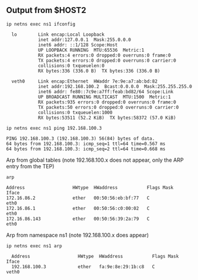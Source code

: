 ## Output from $HOST2

`ip netns exec ns1 ifconfig`

      lo        Link encap:Local Loopback
                inet addr:127.0.0.1  Mask:255.0.0.0
                inet6 addr: ::1/128 Scope:Host
                UP LOOPBACK RUNNING  MTU:65536  Metric:1
                RX packets:4 errors:0 dropped:0 overruns:0 frame:0
                TX packets:4 errors:0 dropped:0 overruns:0 carrier:0
                collisions:0 txqueuelen:0
                RX bytes:336 (336.0 B)  TX bytes:336 (336.0 B)

      veth0     Link encap:Ethernet  HWaddr 7e:9e:a7:ab:bd:82
                inet addr:192.168.100.2  Bcast:0.0.0.0  Mask:255.255.255.0
                inet6 addr: fe80::7c9e:a7ff:feab:bd82/64 Scope:Link
                UP BROADCAST RUNNING MULTICAST  MTU:1500  Metric:1
                RX packets:935 errors:0 dropped:0 overruns:0 frame:0
                TX packets:50 errors:0 dropped:0 overruns:0 carrier:0
                collisions:0 txqueuelen:1000
                RX bytes:53511 (52.2 KiB)  TX bytes:58372 (57.0 KiB)

`ip netns exec ns1 ping 192.168.100.3`

    PING 192.168.100.3 (192.168.100.3) 56(84) bytes of data.
    64 bytes from 192.168.100.3: icmp_seq=1 ttl=64 time=0.567 ms
    64 bytes from 192.168.100.3: icmp_seq=2 ttl=64 time=0.668 ms


Arp from global tables (note 192.168.100.x does not appear, only the ARP entry from the TEP)

`arp`

    Address                  HWtype  HWaddress           Flags Mask            Iface
    172.16.86.2              ether   00:50:56:eb:bf:77   C                     eth0
    172.16.86.1              ether   00:50:56:c0:00:02   C                     eth0
    172.16.86.143            ether   00:50:56:39:2a:79   C                     eth0

Arp from namespace ns1 (note 192.168.100.x does appear)

`ip netns exec ns1 arp`

      Address                  HWtype  HWaddress           Flags Mask            Iface
      192.168.100.3            ether   fa:9e:8e:29:1b:c8   C                     veth0


